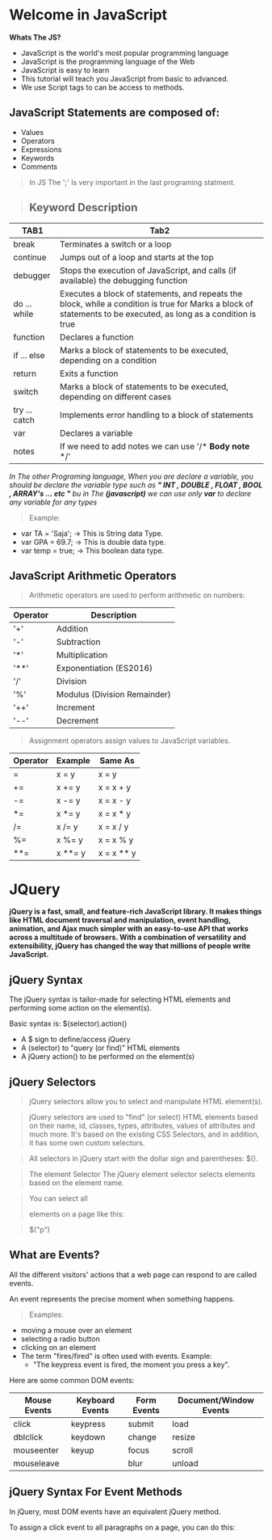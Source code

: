 # Welcome in JavaScript
**Whats The JS?**
* JavaScript is the world's most popular programming language
* JavaScript is the programming language of the Web
* JavaScript is easy to learn
* This tutorial will teach you JavaScript from basic to advanced.
* We use Script tags to can be access to methods.

## JavaScript Statements are composed of:
  * Values
  * Operators
  * Expressions
  * Keywords
  * Comments


>In JS The ';' Is very important in the last programing statment.




>## Keyword	Description
TAB1 | Tab2
----------------| ----------------------------------------------------------
break	|Terminates a switch or a loop
continue|	Jumps out of a loop and starts at the top|
debugger|	Stops the execution of JavaScript, and calls (if available) the debugging function
do ... while	|Executes a block of statements, and repeats the block, while a condition is true for	Marks a block of statements to be executed, as long as a condition is true
function	| Declares a function
if ... else	| Marks a block of statements to be executed, depending on a condition
return|	Exits a function
switch|	Marks a block of statements to be executed, depending on different cases
try ... catch	|Implements error handling to a block of statements
var|	Declares a variable
notes | If we need to add notes we can use '/*  **Body note**  */'

*In The other Programing language, When you are declare a variable, you should be declare the variable type such as **" INT , DOUBLE , FLOAT , BOOL , ARRAY's ... etc "** bu in The ***(javascript)*** we can use only **var** to declare any variable for any types* 

>Example:
* var TA = 'Saja';     -> This is String data Type.
* var GPA = 69.7;      -> This is double data type.
* var temp = true;     -> This boolean data type. 

## JavaScript Arithmetic Operators

>Arithmetic operators are used to perform arithmetic on numbers:

Operator	|   Description
----------  | -------------------------------
'+'         |	Addition
'-'         |   Subtraction
'*'         | 	Multiplication
'**'    	|   Exponentiation (ES2016)
'/'	        |   Division
'%'         |	Modulus (Division Remainder)
'++'	    |   Increment
'--'	    |   Decrement


>Assignment operators assign values to JavaScript variables.

Operator	|   Example     |	Same As
----------- | ------------- | -------------
=	        |   x = y       |   x = y
+=          |	x += y      |	x = x + y
-=	        |   x -= y      |   x = x - y
*=          |	x *= y	    |   x = x * y
/=          |	x /= y      |	x = x / y
%=          |	x %= y      |	x = x % y
**=	        |   x **= y     |	x = x ** y


# JQuery

**jQuery is a fast, small, and feature-rich JavaScript library. It makes things like HTML document traversal and manipulation, event handling, animation, and Ajax much simpler with an easy-to-use API that works across a multitude of browsers. With a combination of versatility and extensibility, jQuery has changed the way that millions of people write JavaScript.**

## jQuery Syntax
The jQuery syntax is tailor-made for selecting HTML elements and performing some action on the element(s).

Basic syntax is: $(selector).action()

* A $ sign to define/access jQuery
* A (selector) to "query (or find)" HTML elements
* A jQuery action() to be performed on the element(s)

## jQuery Selectors
>jQuery selectors allow you to select and manipulate HTML element(s).

>jQuery selectors are used to "find" (or select) HTML elements based on their name, id, classes, types, attributes, values of attributes and much more. It's based on the existing CSS Selectors, and in addition, it has some own custom selectors.

>All selectors in jQuery start with the dollar sign and parentheses: $().

>The element Selector
>The jQuery element selector selects elements based on the element name.

>You can select all <p> elements on a page like this:

>$("p")

## What are Events?
All the different visitors' actions that a web page can respond to are called events.

An event represents the precise moment when something happens.

>Examples:
* moving a mouse over an element
* selecting a radio button
* clicking on an element
* The term "fires/fired" is often used with events. Example: 
   * "The keypress event is fired, the moment you press a key".

Here are some common DOM events:

Mouse Events	|Keyboard Events	|Form Events|	Document/Window Events
---------- | ------------- | ----------- | -------------
click|	keypress|	submit|	load
dblclick|	keydown|	change|	resize
mouseenter|	keyup	|focus|	scroll
mouseleave|	 |	blur|	unload


## jQuery Syntax For Event Methods
In jQuery, most DOM events have an equivalent jQuery method.

To assign a click event to all paragraphs on a page, you can do this:
